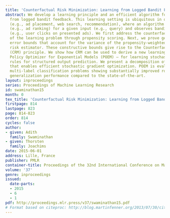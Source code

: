 ```yaml
---
title: 'Counterfactual Risk Minimization: Learning from Logged Bandit Feedback'
abstract: We develop a learning principle and an efficient algorithm for batch learning
  from logged bandit feedback. This learning setting is ubiquitous in online systems
  (e.g., ad placement, web search, recommendation), where an algorithm makes a prediction
  (e.g., ad ranking) for a given input (e.g., query) and observes bandit feedback
  (e.g., user clicks on presented ads). We first address the counterfactual nature
  of the learning problem through propensity scoring. Next, we prove generalization
  error bounds that account for the variance of the propensity-weighted empirical
  risk estimator. These constructive bounds give rise to the Counterfactual Risk Minimization
  (CRM) principle. We show how CRM can be used to derive a new learning method – called
  Policy Optimizer for Exponential Models (POEM) – for learning stochastic linear
  rules for structured output prediction. We present a decomposition of the POEM objective
  that enables efficient stochastic gradient optimization. POEM is evaluated on several
  multi-label classification problems showing substantially improved robustness and
  generalization performance compared to the state-of-the-art.
layout: inproceedings
series: Proceedings of Machine Learning Research
id: swaminathan15
month: 0
tex_title: 'Counterfactual Risk Minimization: Learning from Logged Bandit Feedback'
firstpage: 814
lastpage: 823
page: 814-823
order: 814
cycles: false
author:
- given: Adith
  family: Swaminathan
- given: Thorsten
  family: Joachims
date: 2015-06-01
address: Lille, France
publisher: PMLR
container-title: Proceedings of the 32nd International Conference on Machine Learning
volume: '37'
genre: inproceedings
issued:
  date-parts:
  - 2015
  - 6
  - 1
pdf: http://proceedings.mlr.press/v37/swaminathan15.pdf
# Format based on citeproc: http://blog.martinfenner.org/2013/07/30/citeproc-yaml-for-bibliographies/
---
```

